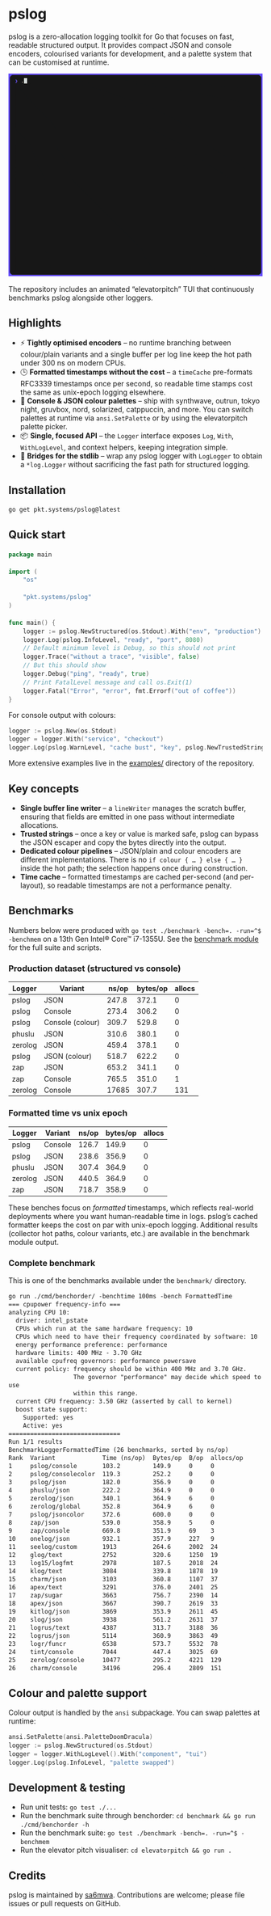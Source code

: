 # pslog

pslog is a zero-allocation logging toolkit for Go that focuses on fast, readable structured output.
It provides compact JSON and console encoders, colourised variants for development, and a palette
system that can be customised at runtime.

![Elevator pitch](elevatorpitch/elevatorpitch.gif)

The repository includes an animated “elevatorpitch” TUI that continuously benchmarks pslog alongside
other loggers.

## Highlights

- ⚡ **Tightly optimised encoders** – no runtime branching between colour/plain variants and a single
  buffer per log line keep the hot path under 300 ns on modern CPUs.
- 🕒 **Formatted timestamps without the cost** – a `timeCache` pre-formats RFC3339 timestamps once per
  second, so readable time stamps cost the same as unix-epoch logging elsewhere.
- 🎨 **Console & JSON colour palettes** – ship with synthwave, outrun, tokyo night, gruvbox, nord,
  solarized, catppuccin, and more. You can switch palettes at runtime via `ansi.SetPalette` or by
  using the elevatorpitch palette picker.
- 📦 **Single, focused API** – the `Logger` interface exposes `Log`, `With`, `WithLogLevel`, and
  context helpers, keeping integration simple.
- 🔗 **Bridges for the stdlib** – wrap any pslog logger with `LogLogger` to obtain a `*log.Logger`
  without sacrificing the fast path for structured logging.

## Installation

```bash
go get pkt.systems/pslog@latest
```

## Quick start

```go
package main

import (
	"os"

	"pkt.systems/pslog"
)

func main() {
	logger := pslog.NewStructured(os.Stdout).With("env", "production")
	logger.Log(pslog.InfoLevel, "ready", "port", 8080)
	// Default minimum level is Debug, so this should not print
	logger.Trace("without a trace", "visible", false)
	// But this should show
	logger.Debug("ping", "ready", true)
	// Print FatalLevel message and call os.Exit(1)
	logger.Fatal("Error", "error", fmt.Errorf("out of coffee"))
}
```

For console output with colours:

```go
logger := pslog.New(os.Stdout)
logger = logger.With("service", "checkout")
logger.Log(pslog.WarnLevel, "cache bust", "key", pslog.NewTrustedString("user:42"))
```

More extensive examples live in the [examples/](examples) directory of the repository.

## Key concepts

- **Single buffer line writer** – a `lineWriter` manages the scratch buffer, ensuring that fields are
  emitted in one pass without intermediate allocations.
- **Trusted strings** – once a key or value is marked safe, pslog can bypass the JSON escaper and copy
  the bytes directly into the output.
- **Dedicated colour pipelines** – JSON/plain and colour encoders are different implementations. There
  is no `if colour { … } else { … }` inside the hot path; the selection happens once during
  construction.
- **Time cache** – formatted timestamps are cached per-second (and per-layout), so readable timestamps
  are not a performance penalty.

## Benchmarks

Numbers below were produced with `go test ./benchmark -bench=. -run=^$ -benchmem` on a 13th Gen
Intel® Core™ i7-1355U. See the [benchmark module](benchmark) for the full suite and scripts.

### Production dataset (structured vs console)

| Logger | Variant         | ns/op | bytes/op | allocs |
|--------|-----------------|-------|----------|--------|
| pslog  | JSON            | 247.8 |    372.1 |      0 |
| pslog  | Console         | 273.4 |    306.2 |      0 |
| pslog  | Console (colour)| 309.7 |    529.8 |      0 |
| phuslu | JSON            | 310.6 |    380.1 |      0 |
| zerolog| JSON            | 459.4 |    378.1 |      0 |
| pslog  | JSON (colour)   | 518.7 |    622.2 |      0 |
| zap    | JSON            | 653.2 |    341.1 |      0 |
| zap    | Console         | 765.5 |    351.0 |      1 |
| zerolog| Console         | 17685 |    307.7 |    131 |

### Formatted time vs unix epoch

| Logger | Variant | ns/op | bytes/op | allocs |
|--------|---------|-------|----------|--------|
| pslog  | Console         | 126.7 | 149.9 | 0 |
| pslog  | JSON            | 238.6 | 356.9 | 0 |
| phuslu | JSON            | 307.4 | 364.9 | 0 |
| zerolog| JSON            | 440.5 | 364.9 | 0 |
| zap    | JSON            | 718.7 | 358.9 | 0 |

These benches focus on *formatted* timestamps, which reflects real-world deployments where you want
human-readable time in logs. pslog’s cached formatter keeps the cost on par with unix-epoch logging.
Additional results (collector hot paths, colour variants, etc.) are available in the benchmark
module output.

### Complete benchmark

This is one of the benchmarks available under the `benchmark/` directory.

```console
go run ./cmd/benchorder/ -benchtime 100ms -bench FormattedTime
=== cpupower frequency-info ===
analyzing CPU 10:
  driver: intel_pstate
  CPUs which run at the same hardware frequency: 10
  CPUs which need to have their frequency coordinated by software: 10
  energy performance preference: performance
  hardware limits: 400 MHz - 3.70 GHz
  available cpufreq governors: performance powersave
  current policy: frequency should be within 400 MHz and 3.70 GHz.
                  The governor "performance" may decide which speed to use
                  within this range.
  current CPU frequency: 3.50 GHz (asserted by call to kernel)
  boost state support:
    Supported: yes
    Active: yes
===============================
Run 1/1 results
BenchmarkLoggerFormattedTime (26 benchmarks, sorted by ns/op)
Rank  Variant             Time (ns/op)  Bytes/op  B/op  allocs/op
1     pslog/console       103.2         149.9     0     0
2     pslog/consolecolor  119.3         252.2     0     0
3     pslog/json          182.0         356.9     0     0
4     phuslu/json         222.2         364.9     0     0
5     zerolog/json        340.1         364.9     6     0
6     zerolog/global      352.8         364.9     6     0
7     pslog/jsoncolor     372.6         600.0     0     0
8     zap/json            539.0         358.9     5     0
9     zap/console         669.8         351.9     69    3
10    onelog/json         932.1         357.9     227   9
11    seelog/custom       1913          264.6     2002  24
12    glog/text           2752          320.6     1250  19
13    log15/logfmt        2978          187.5     2018  24
14    klog/text           3084          339.8     1878  19
15    charm/json          3103          360.8     1107  37
16    apex/text           3291          376.0     2401  25
17    zap/sugar           3663          756.7     2390  14
18    apex/json           3667          390.7     2619  33
19    kitlog/json         3869          353.9     2611  45
20    slog/json           3938          561.2     2631  37
21    logrus/text         4387          313.7     3188  36
22    logrus/json         5114          360.9     3863  49
23    logr/funcr          6538          573.7     5532  78
24    tint/console        7044          447.4     3025  69
25    zerolog/console     10477         295.2     4221  129
26    charm/console       34196         296.4     2809  151
```

## Colour and palette support

Colour output is handled by the `ansi` subpackage. You can swap palettes at runtime:

```go
ansi.SetPalette(ansi.PaletteDoomDracula)
logger := pslog.NewStructured(os.Stdout)
logger = logger.WithLogLevel().With("component", "tui")
logger.Log(pslog.InfoLevel, "palette swapped")
```

## Development & testing

- Run unit tests: `go test ./...`
- Run the benchmark suite through benchorder: `cd benchmark && go run ./cmd/benchorder -h`
- Run the benchmark suite: `go test ./benchmark -bench=. -run=^$ -benchmem`
- Run the elevator pitch visualiser: `cd elevatorpitch && go run .`

## Credits

pslog is maintained by [sa6mwa](https://github.com/sa6mwa). Contributions are welcome; please file
issues or pull requests on GitHub.

